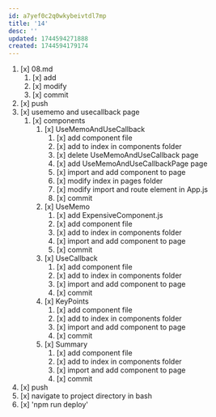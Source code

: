 ```yaml
---
id: a7yef0c2q0wkybeivtdl7mp
title: '14'
desc: ''
updated: 1744594271888
created: 1744594179174
---
```


1. [x] 08.md
    1. [x] add
    1. [x] modify
    1. [x] commit
1. [x] push
1. [x] usememo and usecallback page
    1. [x] components
        1. [x] UseMemoAndUseCallback
            1. [x] add component file
            1. [x] add to index in components folder
            1. [x] delete UseMemoAndUseCallback page
            1. [x] add UseMemoAndUseCallbackPage page
            1. [x] import and add component to page
            1. [x] modify index in pages folder
            1. [x] modify import and route element in App.js
            1. [x] commit
        1. [x] UseMemo
            1. [x] add ExpensiveComponent.js
            1. [x] add component file
            1. [x] add to index in components folder
            1. [x] import and add component to page
            1. [x] commit
        1. [x] UseCallback
            1. [x] add component file
            1. [x] add to index in components folder
            1. [x] import and add component to page
            1. [x] commit
        1. [x] KeyPoints
            1. [x] add component file
            1. [x] add to index in components folder
            1. [x] import and add component to page
            1. [x] commit
        1. [x] Summary
            1. [x] add component file
            1. [x] add to index in components folder
            1. [x] import and add component to page
            1. [x] commit
1. [x] push
1. [x] navigate to project directory in bash
1. [x] 'npm run deploy'